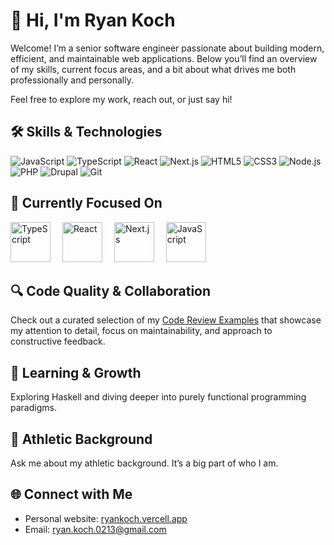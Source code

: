 # 👋 Hi, I'm Ryan Koch
Welcome! I’m a senior software engineer passionate about building modern, efficient, and maintainable web applications. Below you’ll find an overview of my skills, current focus areas, and a bit about what drives me both professionally and personally.

Feel free to explore my work, reach out, or just say hi!

## 🛠️ Skills & Technologies  
![JavaScript](https://img.shields.io/badge/-JavaScript-F7DF1E?logo=javascript&logoColor=black) 
![TypeScript](https://img.shields.io/badge/-TypeScript-3178C6?logo=typescript&logoColor=white) 
![React](https://img.shields.io/badge/-React-61DAFB?logo=react&logoColor=black) 
![Next.js](https://img.shields.io/badge/-Next.js-000000?logo=next.js&logoColor=white) 
![HTML5](https://img.shields.io/badge/-HTML5-E34F26?logo=html5&logoColor=white) 
![CSS3](https://img.shields.io/badge/-CSS3-1572B6?logo=css3&logoColor=white) 
![Node.js](https://img.shields.io/badge/-Node.js-339933?logo=node.js&logoColor=white) 
![PHP](https://img.shields.io/badge/-PHP-777BB4?logo=php&logoColor=white) 
![Drupal](https://img.shields.io/badge/-Drupal-0678BE?logo=drupal&logoColor=white)
![Git](https://img.shields.io/badge/-Git-F05032?logo=git&logoColor=white) 


## 🎯 Currently Focused On  

<p align="left">
  <img src="https://raw.githubusercontent.com/simple-icons/simple-icons/develop/icons/typescript.svg" title="TypeScript" alt="TypeScript" width="64" height="64" style="margin-right:15px" />
  <img src="https://raw.githubusercontent.com/simple-icons/simple-icons/develop/icons/react.svg" title="React" alt="React" width="64" height="64" style="margin-right:15px" />
  <img src="https://cdn.jsdelivr.net/npm/simple-icons@v7/icons/nextdotjs.svg" title="Next.js" alt="Next.js" width="64" height="64" style="margin-right:15px" />
  <img src="https://raw.githubusercontent.com/simple-icons/simple-icons/develop/icons/javascript.svg" title="JavaScript" alt="JavaScript" width="64" height="64" />
</p>

## 🔍 Code Quality & Collaboration  
Check out a curated selection of my [Code Review Examples](./code-reviews/) that showcase my attention to detail, focus on maintainability, and approach to constructive feedback.

## 🌱 Learning & Growth  
Exploring Haskell and diving deeper into purely functional programming paradigms.

## 🏈 Athletic Background  
Ask me about my athletic background. It’s a big part of who I am.

## 🌐 Connect with Me  
- Personal website: [ryankoch.vercell.app](https://ryankoch.vercell.app)  
- Email: [ryan.koch.0213@gmail.com](mailto:ryan.koch.0213@gmail.com)
